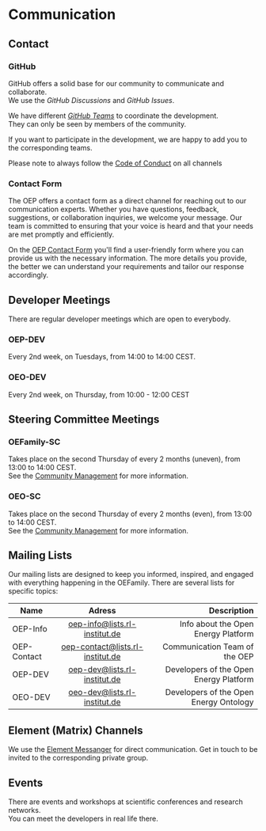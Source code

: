 # Communication

## Contact

### GitHub

GitHub offers a solid base for our community to communicate and collaborate.<br>
We use the _GitHub Discussions_ and _GitHub Issues_.

We have different [_GitHub Teams_](https://github.com/orgs/OpenEnergyPlatform/teams)
to coordinate the development.<br>
They can only be seen by members of the community.

If you want to participate in the development, we are happy to add you to the 
corresponding teams.

Please note to always follow the [Code of Conduct](https://github.com/OpenEnergyPlatform/ontology/blob/dev/CODE_OF_CONDUCT.md) on all channels


### Contact Form

The OEP offers a contact form as a direct channel for reaching out to our 
communication experts. 
Whether you have questions, feedback, suggestions, or collaboration inquiries, 
we welcome your message. Our team is committed to ensuring that your voice is 
heard and that your needs are met promptly and efficiently.

On the [OEP Contact Form](https://openenergy-platform.org/contact/) you'll find 
a user-friendly form where you can provide us with the necessary information. 
The more details you provide, the better we can understand your requirements 
and tailor our response accordingly.

## Developer Meetings

There are regular developer meetings which are open to everybody.

### OEP-DEV

Every 2nd week, on Tuesdays, from 14:00 to 14:00 CEST.

### OEO-DEV

Every 2nd week, on Thursday, from  10:00 - 12:00 CEST

## Steering Committee Meetings

### OEFamily-SC

Takes place on the second Thursday of every 2 months (uneven), 
from 13:00 to 14:00 CEST.<br>
See the [Community Management](../community_management/#oefamily-sc) for more information.


### OEO-SC

Takes place on the second Thursday of every 2 months (even), 
from 13:00 to 14:00 CEST.<br>
See the [Community Management](../community_management/#oeo-sc) for more information.

## Mailing Lists

Our mailing lists are designed to keep you informed, inspired, and engaged 
with everything happening in the OEFamily.
There are several lists for specific topics:

| Name        |              Adress              |                            Description |
|-------------|:--------------------------------:|---------------------------------------:|
| OEP-Info    |  oep-info@lists.rl-institut.de   |    Info about the Open Energy Platform |
| OEP-Contact | oep-contact@lists.rl-institut.de |          Communication Team of the OEP |
| OEP-DEV     |   oep-dev@lists.rl-institut.de   | Developers of the Open Energy Platform |
| OEO-DEV     |   oeo-dev@lists.rl-institut.de   | Developers of the Open Energy Ontology |

## Element (Matrix) Channels

We use the [Element Messanger](https://en.wikipedia.org/wiki/Element_(software)) 
for direct communication.
Get in touch to be invited to the corresponding private group.

## Events

There are events and workshops at scientific conferences and research networks.<br>
You can meet the developers in real life there.
